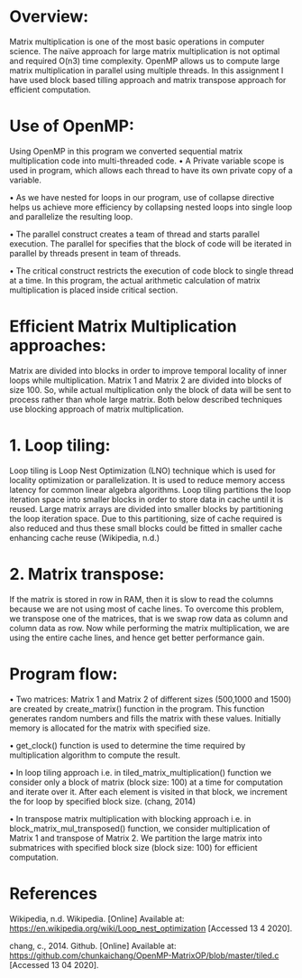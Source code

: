 # Overview:
Matrix multiplication is one of the most basic operations in computer science. The naïve approach for large matrix  multiplication is not optimal and required O(n3) time complexity. OpenMP allows us to compute large matrix multiplication in parallel using multiple threads. In this assignment I have used block based tilling approach and matrix transpose approach for efficient computation. 

# Use of OpenMP:
Using OpenMP in this program we converted sequential matrix multiplication code into multi-threaded code.
•	A Private variable scope is used in program, which allows each thread to have its own private copy of a variable.

•	As we have nested for loops  in our program, use of collapse directive helps us achieve more efficiency by collapsing nested loops into single loop and parallelize the resulting loop.

•	The parallel construct creates a team of thread and starts parallel execution. The parallel for  specifies that the block of code will be iterated in parallel by threads present in team of threads.

•	The critical construct restricts the execution of code block to single thread at a time. In this program, the actual arithmetic calculation of matrix multiplication is placed inside critical section.

# Efficient Matrix Multiplication approaches:
Matrix are divided into blocks in order to improve temporal locality of inner loops while multiplication. Matrix 1 and Matrix 2 are divided into blocks of size 100. So, while actual multiplication only the block of data will be sent to process rather than whole large matrix. Both below described techniques use blocking approach of matrix multiplication. 
# 1. Loop tiling:
Loop tiling is Loop Nest Optimization (LNO) technique which is used for locality optimization or parallelization. It is used to reduce memory access latency for common linear algebra algorithms.
Loop tiling partitions the loop iteration space into smaller blocks in order to store data in cache until it is reused. Large matrix arrays are divided into smaller blocks by partitioning the loop iteration space. Due to this partitioning, size of cache required is also reduced and thus these small blocks could be fitted in smaller cache enhancing cache reuse (Wikipedia, n.d.)
# 2. Matrix transpose:
If the matrix is stored in row in RAM, then it is slow to read the columns because we are not using most of cache lines. To overcome this problem, we transpose one of the matrices, that is we swap row data as column and column data as row.  Now while performing the matrix multiplication, we are using the entire cache lines, and hence get better performance gain.

# Program flow:
•	Two matrices: Matrix 1 and Matrix 2 of different sizes (500,1000 and 1500) are created by create_matrix() function in the program. This function generates random numbers and fills the matrix with these values. Initially memory is allocated for the matrix with specified size. 

•	get_clock() function is used to determine the time required by multiplication algorithm to compute the result.

•	In loop tiling approach i.e. in tiled_matrix_multiplication() function we consider only a block of matrix (block size: 100) at a time for computation and iterate over it. After each element is visited in that block, we increment the for loop by specified block size. (chang, 2014)

•	In transpose matrix multiplication with blocking approach i.e. in block_matrix_mul_transposed() function, we consider multiplication of Matrix 1 and transpose of Matrix 2. We partition the large matrix into submatrices with specified block size (block size: 100) for efficient computation.  


# References
Wikipedia, n.d. Wikipedia. [Online] 
Available at: https://en.wikipedia.org/wiki/Loop_nest_optimization
[Accessed 13 4 2020].

chang, c., 2014. Github. [Online] 
Available at: https://github.com/chunkaichang/OpenMP-MatrixOP/blob/master/tiled.c
[Accessed 13 04 2020].

